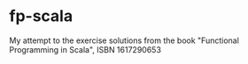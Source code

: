 # fp-scala
My attempt to the exercise solutions from the book "Functional Programming in Scala", ISBN 1617290653
